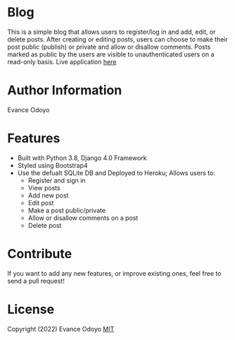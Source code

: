 # Blog
This is a simple blog that allows users to register/log in and add, edit, or delete posts. After creating or editing posts, users can choose to make their post public (publish) or private and allow or disallow comments. Posts marked as public by the users are visible to unauthenticated users on a read-only basis.
Live application [here](https://odo-blogs.herokuapp.com/)

# Author Information 
Evance Odoyo

# Features 
* Built with Python 3.8, Django 4.0 Framework
* Styled using Bootstrap4
* Use the defualt SQLite DB and Deployed to Heroku; Allows users to:
    * Register and sign in
    * View posts
    * Add new post
    * Edit post
    * Make a post public/private
    * Allow or disallow comments on a post
    * Delete post

# Contribute
If you want to add any new features, or improve existing ones, feel free to send a pull request!

# License
Copyright (2022) Evance Odoyo
[MIT](https://opensource.org/licenses/MIT)

